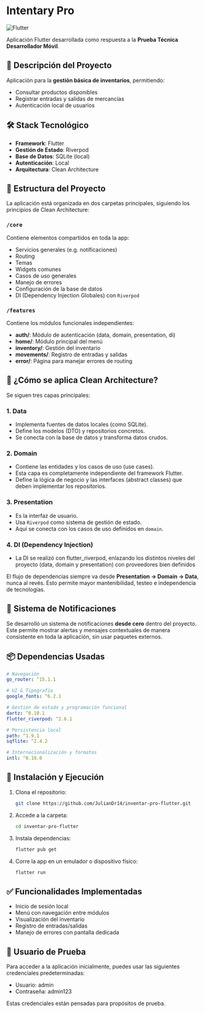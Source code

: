 # Intentary Pro

![Flutter](https://img.shields.io/badge/Flutter-Framework-blue?logo=flutter)

Aplicación Flutter desarrollada como respuesta a la **Prueba Técnica Desarrollador Móvil**.

## 📱 Descripción del Proyecto

Aplicación para la **gestión básica de inventarios**, permitiendo:
- Consultar productos disponibles
- Registrar entradas y salidas de mercancías
- Autenticación local de usuarios

## 🛠️ Stack Tecnológico

- **Framework**: Flutter
- **Gestión de Estado**: Riverpod
- **Base de Datos**: SQLite (local)
- **Autenticación**: Local
- **Arquitectura**: Clean Architecture

## 🧱 Estructura del Proyecto

La aplicación está organizada en dos carpetas principales, siguiendo los principios de Clean Architecture:

### `/core`
Contiene elementos compartidos en toda la app:
- Servicios generales (e.g. notificaciones)
- Routing
- Temas
- Widgets comunes
- Casos de uso generales
- Manejo de errores
- Configuración de la base de datos
- DI (Dependency Injection Globales) con `Riverpod`

### `/features`
Contiene los módulos funcionales independientes:
- **auth/**: Módulo de autenticación (data, domain, presentation, di)
- **home/**: Módulo principal del menú
- **inventory/**: Gestión del inventario
- **movements/**: Registro de entradas y salidas
- **error/**: Página para manejar errores de routing

## 🧩 ¿Cómo se aplica Clean Architecture?

Se siguen tres capas principales:

### 1. **Data**
- Implementa fuentes de datos locales (como SQLite).
- Define los modelos (DTO) y repositorios concretos.
- Se conecta con la base de datos y transforma datos crudos.

### 2. **Domain**
- Contiene las entidades y los casos de uso (use cases).
- Esta capa es completamente independiente del framework Flutter.
- Define la lógica de negocio y las interfaces (abstract classes) que deben implementar los repositorios.

### 3. **Presentation**
- Es la interfaz de usuario.
- Usa `Riverpod` como sistema de gestión de estado.
- Aquí se conecta con los casos de uso definidos en `domain`.

### 4. **DI (Dependency Injection)**
- La DI se realizó con flutter_riverpod, enlazando los distintos niveles del proyecto (data, domain y presentation) con proveedores bien definidos

El flujo de dependencias siempre va desde **Presentation → Domain → Data**, nunca al revés. Esto permite mayor mantenibilidad, testeo e independencia de tecnologías.

## 🔔 Sistema de Notificaciones

Se desarrolló un sistema de notificaciones **desde cero** dentro del proyecto. Este permite mostrar alertas y mensajes contextuales de manera consistente en toda la aplicación, sin usar paquetes externos.

## 📦 Dependencias Usadas

```yaml
# Navegación
go_router: ^15.1.1

# UI & Tipografía
google_fonts: ^6.2.1

# Gestión de estado y programación funcional
dartz: ^0.10.1
flutter_riverpod: ^2.6.1

# Persistencia local
path: ^1.9.1
sqflite: ^2.4.2

# Internacionalización y formatos
intl: ^0.19.0
```

## 📲 Instalación y Ejecución

1. Clona el repositorio:
   ```bash
   git clone https://github.com/JulianDr14/inventar-pro-flutter.git
   ```
2. Accede a la carpeta:
   ```bash
   cd inventar-pro-flutter
   ```
3. Instala dependencias:
   ```bash
   flutter pub get
   ```
4. Corre la app en un emulador o dispositivo físico:
   ```bash
   flutter run
   ```

## ✅ Funcionalidades Implementadas

- Inicio de sesión local
- Menú con navegación entre módulos
- Visualización del inventario
- Registro de entradas/salidas
- Manejo de errores con pantalla dedicada

## 🔐 Usuario de Prueba

Para acceder a la aplicación inicialmente, puedes usar las siguientes credenciales predeterminadas:

- Usuario: admin
- Contraseña: admin123
  
Estas credenciales están pensadas para propósitos de prueba.

